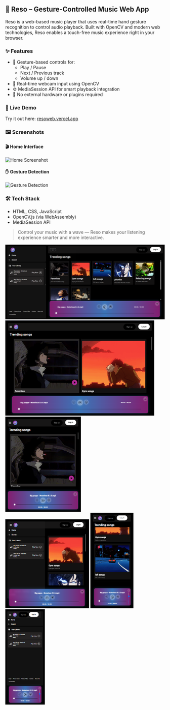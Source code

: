 ## 🎵 Reso – Gesture-Controlled Music Web App

Reso is a web-based music player that uses real-time hand gesture recognition to control audio playback. Built with OpenCV and modern web technologies, Reso enables a touch-free music experience right in your browser.

### ✨ Features
- 👋 Gesture-based controls for:
  - Play / Pause
  - Next / Previous track
  - Volume up / down
- 🎥 Real-time webcam input using OpenCV
- ⚙️ MediaSession API for smart playback integration
- 🧠 No external hardware or plugins required

### 🚀 Live Demo
Try it out here: [resoweb.vercel.app](https://resoweb.vercel.app)

### 🖼️ Screenshots

#### 🎬 Home Interface
![Home Screenshot](https://raw.githubusercontent.com/itsshashwatsingh/Reso/main/screenshots/home.png)

#### ✋ Gesture Detection
![Gesture Detection](https://raw.githubusercontent.com/itsshashwatsingh/Reso/main/screenshots/gesture.png)

### 🛠️ Tech Stack
- HTML, CSS, JavaScript
- OpenCV.js (via WebAssembly)
- MediaSession API

> Control your music with a wave — Reso makes your listening experience smarter and more interactive.

<img src="Screenshot 2025-05-17 034432.png" width="700"> <img src="Screenshot 2025-05-17 034502.png" alt="My Screenshot" height="300"/> <img src="Screenshot 2025-05-17 034526.png" alt="My Screenshot" height="300"/> <img src="Screenshot 2025-05-17 034557.png" alt="My Screenshot" height="280"/> 
<img src="Screenshot 2025-05-17 034631.png" alt="My Screenshot" height="300"/> <img src="Screenshot 2025-05-17 034752.png" alt="My Screenshot" height="300"/> 


